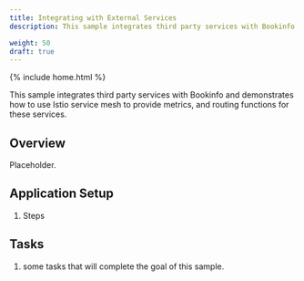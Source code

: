 ```yaml
---
title: Integrating with External Services
description: This sample integrates third party services with Bookinfo and demonstrates how to use Istio service mesh to provide metrics, and routing functions for these services.

weight: 50
draft: true
---
```

{% include home.html %}

This sample integrates third party services with Bookinfo and demonstrates how to use Istio service mesh to provide metrics, and routing functions for these services.

## Overview

Placeholder.

## Application Setup

1. Steps

## Tasks

1. some tasks that will complete the goal of this sample.
